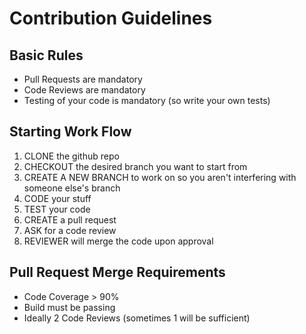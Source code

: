 # Contribution Guidelines

## Basic Rules
- Pull Requests are mandatory
- Code Reviews are mandatory
- Testing of your code is mandatory (so write your own tests)

## Starting Work Flow
1. CLONE the github repo
2. CHECKOUT the desired branch you want to start from
3. CREATE A NEW BRANCH to work on so you aren't interfering with someone else's branch
4. CODE your stuff
5. TEST your code
6. CREATE a pull request
7. ASK for a code review
8. REVIEWER will merge the code upon approval

## Pull Request Merge Requirements
- Code Coverage > 90%
- Build must be passing
- Ideally 2 Code Reviews (sometimes 1 will be sufficient)
